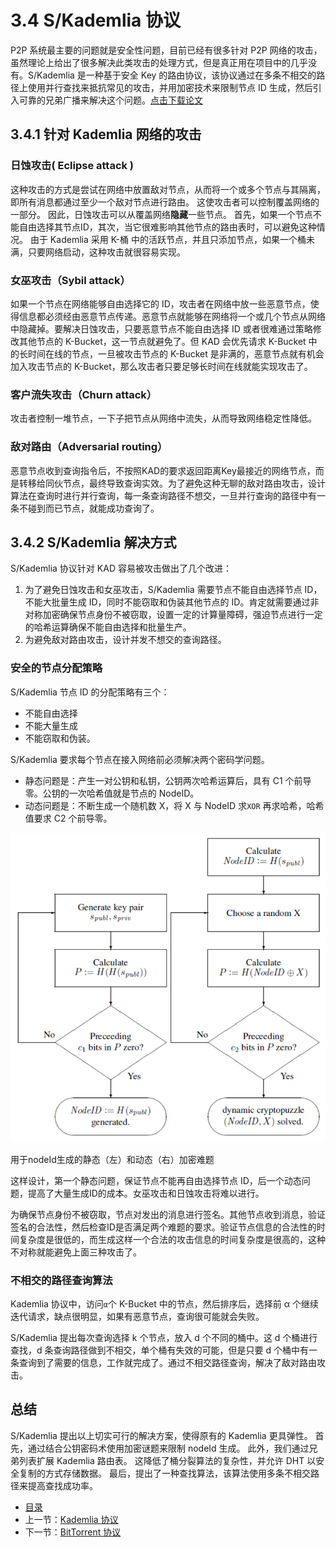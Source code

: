 # 3.4 S/Kademlia 协议

P2P 系统最主要的问题就是安全性问题，目前已经有很多针对 P2P 网络的攻击，虽然理论上给出了很多解决此类攻击的处理方式，但是真正用在项目中的几乎没有。S/Kademlia 是一种基于安全 Key 的路由协议，该协议通过在多条不相交的路径上使用并行查找来抵抗常见的攻击，并用加密技术来限制节点 ID 生成，然后引入可靠的兄弟广播来解决这个问题。[点击下载论文](http://citeseerx.ist.psu.edu/viewdoc/download?doi=10.1.1.68.4986&rep=rep1&type=pdf)


## 3.4.1 针对 Kademlia 网络的攻击


### 日蚀攻击( Eclipse attack )

这种攻击的方式是尝试在网络中放置敌对节点，从而将一个或多个节点与其隔离，即所有消息都通过至少一个敌对节点进行路由。 这使攻击者可以控制覆盖网络的一部分。 因此，日蚀攻击可以从覆盖网络**隐藏**一些节点。 首先，如果一个节点不能自由选择其节点ID，其次，当它很难影响其他节点的路由表时，可以避免这种情况。 由于 Kademlia 采用 K-桶 中的活跃节点，并且只添加节点，如果一个桶未满，只要网络启动，这种攻击就很容易实现。

### 女巫攻击（Sybil attack）

如果一个节点在网络能够自由选择它的 ID，攻击者在网络中放一些恶意节点，使得信息都必须经由恶意节点传递。恶意节点就能够在网络将一个或几个节点从网络中隐藏掉。要解决日蚀攻击，只要恶意节点不能自由选择 ID 或者很难通过策略修改其他节点的 K-Bucket，这一节点就避免了。但 KAD 会优先请求 K-Bucket 中的长时间在线的节点，一旦被攻击节点的 K-Bucket 是非满的，恶意节点就有机会加入攻击节点的 K-Bucket，那么攻击者只要足够长时间在线就能实现攻击了。

### 客户流失攻击（Churn attack）

攻击者控制一堆节点，一下子把节点从网络中流失，从而导致网络稳定性降低。

### 敌对路由（Adversarial routing）

恶意节点收到查询指令后，不按照KAD的要求返回距离Key最接近的网络节点，而是转移给同伙节点，最终导致查询实效。为了避免这种无聊的敌对路由攻击，设计算法在查询时进行并行查询，每一条查询路径不想交，一旦并行查询的路径中有一条不碰到而已节点，就能成功查询了。


## 3.4.2 S/Kademlia 解决方式

S/Kademlia 协议针对 KAD 容易被攻击做出了几个改进：

1. 为了避免日蚀攻击和女巫攻击，S/Kademlia 需要节点不能自由选择节点 ID，不能大批量生成 ID，同时不能窃取和伪装其他节点的 ID。肯定就需要通过非对称加密确保节点身份不被窃取，设置一定的计算量障碍，强迫节点进行一定的哈希运算确保不能自由选择和批量生产。
2. 为避免敌对路由攻击，设计并发不想交的查询路径。

### 安全的节点分配策略

S/Kademlia 节点 ID 的分配策略有三个：

+ 不能自由选择
+ 不能大量生成
+ 不能窃取和伪装。


S/Kademlia 要求每个节点在接入网络前必须解决两个密码学问题。

+ 静态问题是：产生一对公钥和私钥，公钥两次哈希运算后，具有 C1 个前导零。公钥的一次哈希值就是节点的 NodeID。
+ 动态问题是：不断生成一个随机数 X，将 X 与 NodeID 求`XOR` 再求哈希，哈希值要求 C2 个前导零。


![skad](images/3.0-skad.png)

用于nodeId生成的静态（左）和动态（右）加密难题

这样设计，第一个静态问题，保证节点不能再自由选择节点 ID，后一个动态问题，提高了大量生成ID的成本。女巫攻击和日蚀攻击将难以进行。

为确保节点身份不被窃取，节点对发出的消息进行签名。其他节点收到消息，验证签名的合法性，然后检查ID是否满足两个难题的要求。验证节点信息的合法性的时间复杂度是很低的，而生成这样一个合法的攻击信息的时间复杂度是很高的，这种不对称就能避免上面三种攻击了。


### 不相交的路径查询算法

Kademlia 协议中，访问`α`个 K-Bucket 中的节点，然后排序后，选择前 α 个继续迭代请求，缺点很明显，如果有恶意节点，查询很可能就会失败。

S/Kademlia 提出每次查询选择 k 个节点，放入 d 个不同的桶中。这 d 个桶进行查找，d 条查询路径做到不相交，单个桶有失效的可能，但是只要 d 个桶中有一条查询到了需要的信息，工作就完成了。通过不相交路径查询，解决了敌对路由攻击。


## 总结

S/Kademlia 提出以上切实可行的解决方案，使得原有的 Kademlia 更具弹性。 首先，通过结合公钥密码术使用加密谜题来限制 nodeId 生成。 此外，我们通过兄弟列表扩展 Kademlia 路由表。 这降低了桶分裂算法的复杂性，并允许 DHT 以安全复制的方式存储数据。 最后，提出了一种查找算法，该算法使用多条不相交路径来提高查找成功率。



- [目录](SUMMARY.md)
- 上一节：[Kademlia 协议](03.3.md)
- 下一节：[BitTorrent 协议](03.5.md)
